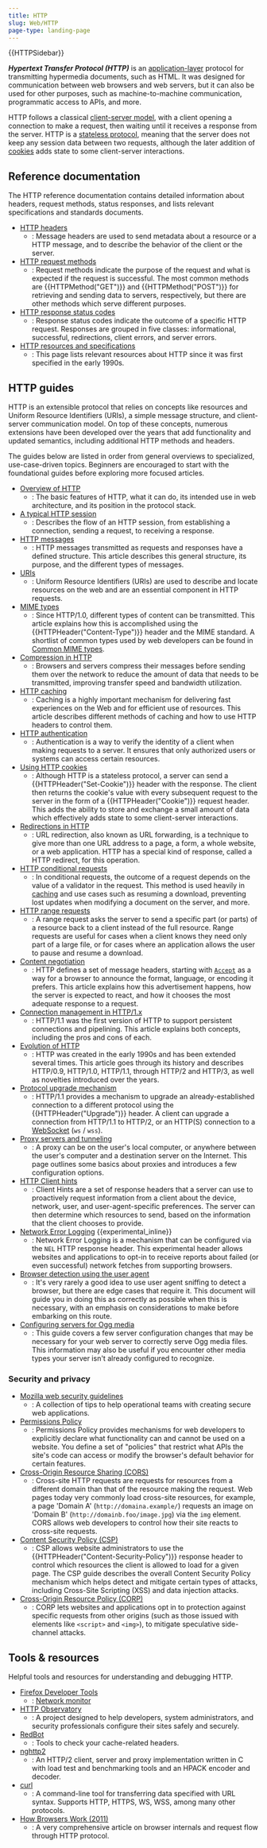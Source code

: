 ```yaml
---
title: HTTP
slug: Web/HTTP
page-type: landing-page
---
```


{{HTTPSidebar}}

**_Hypertext Transfer Protocol (HTTP)_** is an [application-layer](https://en.wikipedia.org/wiki/Application_Layer) protocol for transmitting hypermedia documents, such as HTML.
It was designed for communication between web browsers and web servers, but it can also be used for other purposes, such as machine-to-machine communication, programmatic access to APIs, and more.

HTTP follows a classical [client-server model](https://en.wikipedia.org/wiki/Client%E2%80%93server_model), with a client opening a connection to make a request, then waiting until it receives a response from the server.
HTTP is a [stateless protocol](https://en.wikipedia.org/wiki/Stateless_protocol), meaning that the server does not keep any session data between two requests, although the later addition of [cookies](/en-US/docs/Web/HTTP/Guides/Cookies) adds state to some client-server interactions.

## Reference documentation

The HTTP reference documentation contains detailed information about headers, request methods, status responses, and lists relevant specifications and standards documents.

- [HTTP headers](/en-US/docs/Web/HTTP/Reference/Headers)
  - : Message headers are used to send metadata about a resource or a HTTP message, and to describe the behavior of the client or the server.
- [HTTP request methods](/en-US/docs/Web/HTTP/Reference/Methods)
  - : Request methods indicate the purpose of the request and what is expected if the request is successful.
    The most common methods are {{HTTPMethod("GET")}} and {{HTTPMethod("POST")}} for retrieving and sending data to servers, respectively, but there are other methods which serve different purposes.
- [HTTP response status codes](/en-US/docs/Web/HTTP/Reference/Status)
  - : Response status codes indicate the outcome of a specific HTTP request.
    Responses are grouped in five classes: informational, successful, redirections, client errors, and server errors.
- [HTTP resources and specifications](/en-US/docs/Web/HTTP/Reference/Resources_and_specifications)
  - : This page lists relevant resources about HTTP since it was first specified in the early 1990s.

## HTTP guides

HTTP is an extensible protocol that relies on concepts like resources and Uniform Resource Identifiers (URIs), a simple message structure, and client-server communication model.
On top of these concepts, numerous extensions have been developed over the years that add functionality and updated semantics, including additional HTTP methods and headers.

The guides below are listed in order from general overviews to specialized, use-case-driven topics.
Beginners are encouraged to start with the foundational guides before exploring more focused articles.

- [Overview of HTTP](/en-US/docs/Web/HTTP/Guides/Overview)
  - : The basic features of HTTP, what it can do, its intended use in web architecture, and its position in the protocol stack.
- [A typical HTTP session](/en-US/docs/Web/HTTP/Guides/Session)
  - : Describes the flow of an HTTP session, from establishing a connection, sending a request, to receiving a response.
- [HTTP messages](/en-US/docs/Web/HTTP/Guides/Messages)
  - : HTTP messages transmitted as requests and responses have a defined structure.
    This article describes this general structure, its purpose, and the different types of messages.
- [URIs](/en-US/docs/Web/URI)
  - : Uniform Resource Identifiers (URIs) are used to describe and locate resources on the web and are an essential component in HTTP requests.
- [MIME types](/en-US/docs/Web/HTTP/Guides/MIME_types)
  - : Since HTTP/1.0, different types of content can be transmitted.
    This article explains how this is accomplished using the {{HTTPHeader("Content-Type")}} header and the MIME standard.
    A shortlist of common types used by web developers can be found in [Common MIME types](/en-US/docs/Web/HTTP/Guides/MIME_types/Common_types).
- [Compression in HTTP](/en-US/docs/Web/HTTP/Guides/Compression)
  - : Browsers and servers compress their messages before sending them over the network to reduce the amount of data that needs to be transmitted, improving transfer speed and bandwidth utilization.
- [HTTP caching](/en-US/docs/Web/HTTP/Guides/Caching)
  - : Caching is a highly important mechanism for delivering fast experiences on the Web and for efficient use of resources.
    This article describes different methods of caching and how to use HTTP headers to control them.
- [HTTP authentication](/en-US/docs/Web/HTTP/Guides/Authentication)
  - : Authentication is a way to verify the identity of a client when making requests to a server.
    It ensures that only authorized users or systems can access certain resources.
- [Using HTTP cookies](/en-US/docs/Web/HTTP/Guides/Cookies)
  - : Although HTTP is a stateless protocol, a server can send a {{HTTPHeader("Set-Cookie")}} header with the response.
    The client then returns the cookie's value with every subsequent request to the server in the form of a {{HTTPHeader("Cookie")}} request header.
    This adds the ability to store and exchange a small amount of data which effectively adds state to some client-server interactions.
- [Redirections in HTTP](/en-US/docs/Web/HTTP/Guides/Redirections)
  - : URL redirection, also known as URL forwarding, is a technique to give more than one URL address to a page, a form, a whole website, or a web application.
    HTTP has a special kind of response, called a HTTP redirect, for this operation.
- [HTTP conditional requests](/en-US/docs/Web/HTTP/Guides/Conditional_requests)
  - : In conditional requests, the outcome of a request depends on the value of a validator in the request.
    This method is used heavily in [caching](/en-US/docs/Web/HTTP/Guides/Caching) and use cases such as resuming a download, preventing lost updates when modifying a document on the server, and more.
- [HTTP range requests](/en-US/docs/Web/HTTP/Guides/Range_requests)
  - : A range request asks the server to send a specific part (or parts) of a resource back to a client instead of the full resource.
    Range requests are useful for cases when a client knows they need only part of a large file, or for cases where an application allows the user to pause and resume a download.
- [Content negotiation](/en-US/docs/Web/HTTP/Guides/Content_negotiation)
  - : HTTP defines a set of message headers, starting with [`Accept`](/en-US/docs/Web/HTTP/Reference/Headers/Accept) as a way for a browser to announce the format, language, or encoding it prefers.
    This article explains how this advertisement happens, how the server is expected to react, and how it chooses the most adequate response to a request.
- [Connection management in HTTP/1.x](/en-US/docs/Web/HTTP/Guides/Connection_management_in_HTTP_1.x)
  - : HTTP/1.1 was the first version of HTTP to support persistent connections and pipelining.
    This article explains both concepts, including the pros and cons of each.
- [Evolution of HTTP](/en-US/docs/Web/HTTP/Guides/Evolution_of_HTTP)
  - : HTTP was created in the early 1990s and has been extended several times.
    This article goes through its history and describes HTTP/0.9, HTTP/1.0, HTTP/1.1, through HTTP/2 and HTTP/3, as well as novelties introduced over the years.
- [Protocol upgrade mechanism](/en-US/docs/Web/HTTP/Guides/Protocol_upgrade_mechanism)
  - : HTTP/1.1 provides a mechanism to upgrade an already-established connection to a different protocol using the {{HTTPHeader("Upgrade")}} header.
    A client can upgrade a connection from HTTP/1.1 to HTTP/2, or an HTTP(S) connection to a [WebSocket](/en-US/docs/Web/API/WebSocket) (`ws` / `wss`).
- [Proxy servers and tunneling](/en-US/docs/Web/HTTP/Guides/Proxy_servers_and_tunneling)
  - : A proxy can be on the user's local computer, or anywhere between the user's computer and a destination server on the Internet.
    This page outlines some basics about proxies and introduces a few configuration options.
- [HTTP Client hints](/en-US/docs/Web/HTTP/Guides/Client_hints)
  - : Client Hints are a set of response headers that a server can use to proactively request information from a client about the device, network, user, and user-agent-specific preferences.
    The server can then determine which resources to send, based on the information that the client chooses to provide.
- [Network Error Logging](/en-US/docs/Web/HTTP/Guides/Network_Error_Logging) {{experimental_inline}}
  - : Network Error Logging is a mechanism that can be configured via the `NEL` HTTP response header.
    This experimental header allows websites and applications to opt-in to receive reports about failed (or even successful) network fetches from supporting browsers.
- [Browser detection using the user agent](/en-US/docs/Web/HTTP/Guides/Browser_detection_using_the_user_agent)
  - : It's very rarely a good idea to use user agent sniffing to detect a browser, but there are edge cases that require it.
    This document will guide you in doing this as correctly as possible when this is necessary, with an emphasis on considerations to make before embarking on this route.
- [Configuring servers for Ogg media](/en-US/docs/Web/Media/Guides/Formats/Configuring_servers_for_Ogg_media)
  - : This guide covers a few server configuration changes that may be necessary for your web server to correctly serve Ogg media files.
    This information may also be useful if you encounter other media types your server isn't already configured to recognize.

### Security and privacy

- [Mozilla web security guidelines](https://infosec.mozilla.org/guidelines/web_security)
  - : A collection of tips to help operational teams with creating secure web applications.
- [Permissions Policy](/en-US/docs/Web/HTTP/Guides/Permissions_Policy)
  - : Permissions Policy provides mechanisms for web developers to explicitly declare what functionality can and cannot be used on a website.
    You define a set of "policies" that restrict what APIs the site's code can access or modify the browser's default behavior for certain features.
- [Cross-Origin Resource Sharing (CORS)](/en-US/docs/Web/HTTP/Guides/CORS)
  - : Cross-site HTTP requests are requests for resources from a different domain than that of the resource making the request.
    Web pages today very commonly load cross-site resources, for example, a page 'Domain A' (`http://domaina.example/`) requests an image on 'Domain B' (`http://domainb.foo/image.jpg`) via the `img` element.
    CORS allows web developers to control how their site reacts to cross-site requests.
- [Content Security Policy (CSP)](/en-US/docs/Web/HTTP/Guides/CSP)
  - : CSP allows website administrators to use the {{HTTPHeader("Content-Security-Policy")}} response header to control which resources the client is allowed to load for a given page.
    The CSP guide describes the overall Content Security Policy mechanism which helps detect and mitigate certain types of attacks, including Cross-Site Scripting (XSS) and data injection attacks.
- [Cross-Origin Resource Policy (CORP)](/en-US/docs/Web/HTTP/Guides/Cross-Origin_Resource_Policy)
  - : CORP lets websites and applications opt in to protection against specific requests from other origins (such as those issued with elements like `<script>` and `<img>`), to mitigate speculative side-channel attacks.

## Tools & resources

Helpful tools and resources for understanding and debugging HTTP.

- [Firefox Developer Tools](https://firefox-source-docs.mozilla.org/devtools-user/index.html)
  - : [Network monitor](https://firefox-source-docs.mozilla.org/devtools-user/network_monitor/index.html)
- [HTTP Observatory](/en-US/observatory)
  - : A project designed to help developers, system administrators, and security professionals configure their sites safely and securely.
- [RedBot](https://redbot.org/)
  - : Tools to check your cache-related headers.
- [nghttp2](https://github.com/nghttp2/nghttp2)
  - : An HTTP/2 client, server and proxy implementation written in C with load test and benchmarking tools and an HPACK encoder and decoder.
- [curl](https://github.com/curl/curl)
  - : A command-line tool for transferring data specified with URL syntax.
    Supports HTTP, HTTPS, WS, WSS, among many other protocols.
- [How Browsers Work (2011)](https://web.dev/articles/howbrowserswork)
  - : A very comprehensive article on browser internals and request flow through HTTP protocol.
